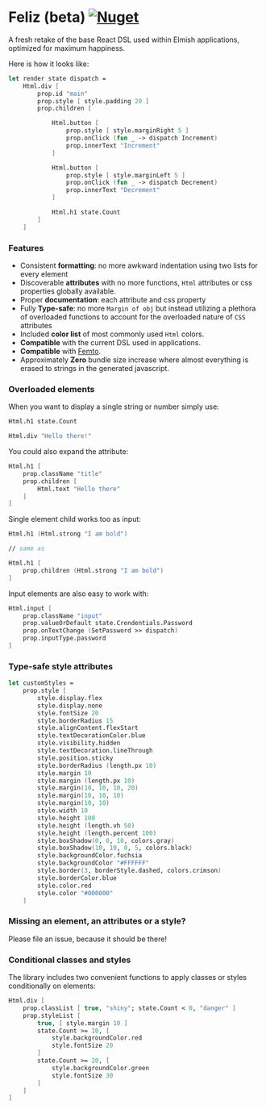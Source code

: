 # Feliz (beta) [![Nuget](https://img.shields.io/nuget/v/Feliz.svg?maxAge=0&colorB=brightgreen)](https://www.nuget.org/packages/Feliz)

A fresh retake of the base React DSL used within Elmish applications, optimized for maximum happiness.

Here is how it looks like:

```fs
let render state dispatch =
    Html.div [
        prop.id "main"
        prop.style [ style.padding 20 ]
        prop.children [

            Html.button [
                prop.style [ style.marginRight 5 ]
                prop.onClick (fun _ -> dispatch Increment)
                prop.innerText "Increment"
            ]

            Html.button [
                prop.style [ style.marginLeft 5 ]
                prop.onClick (fun _ -> dispatch Decrement)
                prop.innerText "Decrement"
            ]

            Html.h1 state.Count
        ]
    ]
```

### Features

 - Consistent **formatting**: no more awkward indentation using two lists for every element
 - Discoverable **attributes** with no more functions, `Html` attributes or css properties globally available.
 - Proper **documentation**: each attribute and css property
 - Fully **Type-safe**: no more `Margin of obj` but instead utilizing a plethora of overloaded functions to account for the overloaded nature of `CSS` attributes
 - Included **color list** of most commonly used `Html` colors.
 - **Compatible** with the current DSL used in applications.
 - **Compatible** with [Femto](https://github.com/Zaid-Ajaj/Femto).
 - Approximately **Zero** bundle size increase where almost everything is erased to strings in the generated javascript.

### Overloaded elements

When you want to display a single string or number simply use:
```fs
Html.h1 state.Count

Html.div "Hello there!"
```
You could also expand the attribute:
```fs
Html.h1 [
    prop.className "title"
    prop.children [
        Html.text "Hello there"
    ]
]
```
Single element child works too as input:
```fs
Html.h1 (Html.strong "I am bold")

// same as

Html.h1 [
    prop.children (Html.strong "I am bold")
]
```

Input elements are also easy to work with:

```fs
Html.input [
    prop.className "input"
    prop.valueOrDefault state.Crendentials.Password
    prop.onTextChange (SetPassword >> dispatch)
    prop.inputType.password
]
```

### Type-safe style attributes

```fs
let customStyles =
    prop.style [
        style.display.flex
        style.display.none
        style.fontSize 20
        style.borderRadius 15
        style.alignContent.flexStart
        style.textDecorationColor.blue
        style.visibility.hidden
        style.textDecoration.lineThrough
        style.position.sticky
        style.borderRadius (length.px 10)
        style.margin 10
        style.margin (length.px 10)
        style.margin(10, 10, 10, 20)
        style.margin(10, 10, 10)
        style.margin(10, 10)
        style.width 10
        style.height 100
        style.height (length.vh 50)
        style.height (length.percent 100)
        style.boxShadow(0, 0, 10, colors.gray)
        style.boxShadow(10, 10, 0, 5, colors.black)
        style.backgroundColor.fuchsia
        style.backgroundColor "#FFFFFF"
        style.border(3, borderStyle.dashed, colors.crimson)
        style.borderColor.blue
        style.color.red
        style.color "#000000"
    ]
```

### Missing an element, an attributes or a style?

Please file an issue, because it should be there!

### Conditional classes and styles

The library includes two convenient functions to apply classes or styles conditionally on elements:
```fsharp
Html.div [
    prop.classList [ true, "shiny"; state.Count < 0, "danger" ]
    prop.styleList [
        true, [ style.margin 10 ]
        state.Count >= 10, [
            style.backgroundColor.red
            style.fontSize 20
        ]
        state.Count >= 20, [
            style.backgroundColor.green
            style.fontSize 30
        ]
    ]
]
```